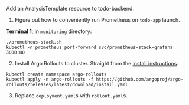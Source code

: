Add an AnalysisTemplate resource to todo-backend.

1. Figure out how to conveniently run Prometheus on `todo-app` launch.

<b>Terminal 1</b>, in `monitoring` directory:

```
./prometheus-stack.sh
kubectl -n prometheus port-forward svc/prometheus-stack-grafana 3000:80
```

2. Install Argo Rollouts to cluster. Straight from the [install instructions](https://argoproj.github.io/argo-rollouts/installation/).

```
kubectl create namespace argo-rollouts
kubectl apply -n argo-rollouts -f https://github.com/argoproj/argo-rollouts/releases/latest/download/install.yaml
```

3. Replace `deployment.yaml`s with `rollout.yaml`s.
